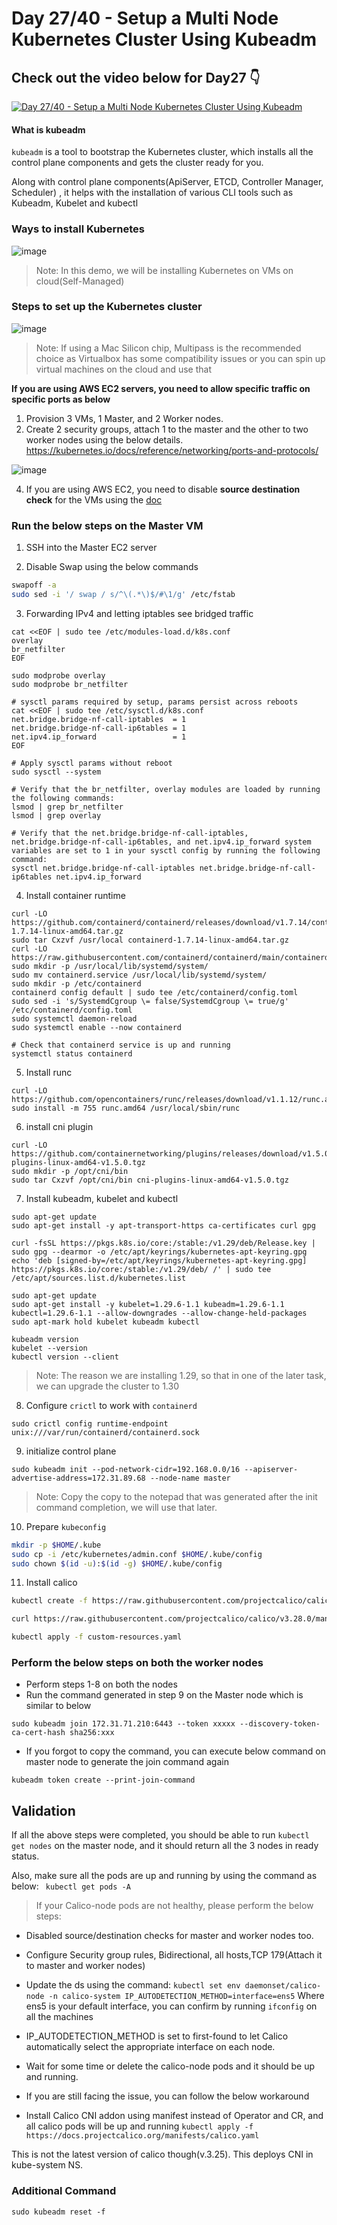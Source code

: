 # Day 27/40 - Setup a Multi Node Kubernetes Cluster Using Kubeadm

## Check out the video below for Day27 👇

[![Day 27/40 - Setup a Multi Node Kubernetes Cluster Using Kubeadm ](https://img.youtube.com/vi/WcdMC3Lj4tU/sddefault.jpg)](https://youtu.be/WcdMC3Lj4tU)


#### What is kubeadm
`kubeadm` is a tool to bootstrap the Kubernetes cluster, which installs all the control plane components and gets the cluster ready for you.

Along with control plane components(ApiServer, ETCD, Controller Manager, Scheduler) , it helps with the installation of various CLI tools such as Kubeadm, Kubelet and kubectl

### Ways to install Kubernetes

![image](https://github.com/user-attachments/assets/5391de53-36bc-4574-81cf-4b1fefbda9e3)

>Note: In this demo, we will be installing Kubernetes on VMs on cloud(Self-Managed)

### Steps to set up the Kubernetes cluster

![image](https://github.com/user-attachments/assets/e0943ad5-2d13-4128-8147-1ef644c62955)


>Note: If using a Mac Silicon chip, Multipass is the recommended choice as Virtualbox has some compatibility issues or you can spin up virtual machines on the cloud and use that


**If you are using AWS EC2 servers, you need to allow specific traffic on specific ports as below**

1) Provision 3 VMs, 1 Master, and 2 Worker nodes.
2) Create 2 security groups, attach 1 to the master and the other to two worker nodes using the below details.
https://kubernetes.io/docs/reference/networking/ports-and-protocols/

![image](https://github.com/user-attachments/assets/58d66bcb-ed00-453f-99b2-8df9f4393cac)


4) If you are using AWS EC2, you need to disable **source destination check** for the VMs using the [doc](https://docs.aws.amazon.com/vpc/latest/userguide/work-with-nat-instances.html#EIP_Disable_SrcDestCheck)

### Run the below steps on the Master VM
1) SSH into the Master EC2 server

2)  Disable Swap using the below commands
```bash
swapoff -a
sudo sed -i '/ swap / s/^\(.*\)$/#\1/g' /etc/fstab
```
3) Forwarding IPv4 and letting iptables see bridged traffic

```
cat <<EOF | sudo tee /etc/modules-load.d/k8s.conf
overlay
br_netfilter
EOF

sudo modprobe overlay
sudo modprobe br_netfilter

# sysctl params required by setup, params persist across reboots
cat <<EOF | sudo tee /etc/sysctl.d/k8s.conf
net.bridge.bridge-nf-call-iptables  = 1
net.bridge.bridge-nf-call-ip6tables = 1
net.ipv4.ip_forward                 = 1
EOF

# Apply sysctl params without reboot
sudo sysctl --system

# Verify that the br_netfilter, overlay modules are loaded by running the following commands:
lsmod | grep br_netfilter
lsmod | grep overlay

# Verify that the net.bridge.bridge-nf-call-iptables, net.bridge.bridge-nf-call-ip6tables, and net.ipv4.ip_forward system variables are set to 1 in your sysctl config by running the following command:
sysctl net.bridge.bridge-nf-call-iptables net.bridge.bridge-nf-call-ip6tables net.ipv4.ip_forward
```

4) Install container runtime

```
curl -LO https://github.com/containerd/containerd/releases/download/v1.7.14/containerd-1.7.14-linux-amd64.tar.gz
sudo tar Cxzvf /usr/local containerd-1.7.14-linux-amd64.tar.gz
curl -LO https://raw.githubusercontent.com/containerd/containerd/main/containerd.service
sudo mkdir -p /usr/local/lib/systemd/system/
sudo mv containerd.service /usr/local/lib/systemd/system/
sudo mkdir -p /etc/containerd
containerd config default | sudo tee /etc/containerd/config.toml
sudo sed -i 's/SystemdCgroup \= false/SystemdCgroup \= true/g' /etc/containerd/config.toml
sudo systemctl daemon-reload
sudo systemctl enable --now containerd

# Check that containerd service is up and running
systemctl status containerd
```

5) Install runc

```
curl -LO https://github.com/opencontainers/runc/releases/download/v1.1.12/runc.amd64
sudo install -m 755 runc.amd64 /usr/local/sbin/runc
```

6) install cni plugin

```
curl -LO https://github.com/containernetworking/plugins/releases/download/v1.5.0/cni-plugins-linux-amd64-v1.5.0.tgz
sudo mkdir -p /opt/cni/bin
sudo tar Cxzvf /opt/cni/bin cni-plugins-linux-amd64-v1.5.0.tgz
```

7) Install kubeadm, kubelet and kubectl

```
sudo apt-get update
sudo apt-get install -y apt-transport-https ca-certificates curl gpg

curl -fsSL https://pkgs.k8s.io/core:/stable:/v1.29/deb/Release.key | sudo gpg --dearmor -o /etc/apt/keyrings/kubernetes-apt-keyring.gpg
echo 'deb [signed-by=/etc/apt/keyrings/kubernetes-apt-keyring.gpg] https://pkgs.k8s.io/core:/stable:/v1.29/deb/ /' | sudo tee /etc/apt/sources.list.d/kubernetes.list

sudo apt-get update
sudo apt-get install -y kubelet=1.29.6-1.1 kubeadm=1.29.6-1.1 kubectl=1.29.6-1.1 --allow-downgrades --allow-change-held-packages
sudo apt-mark hold kubelet kubeadm kubectl

kubeadm version
kubelet --version
kubectl version --client
```
>Note: The reason we are installing 1.29, so that in one of the later task, we can upgrade the cluster to 1.30

8) Configure `crictl` to work with `containerd`

`sudo crictl config runtime-endpoint unix:///var/run/containerd/containerd.sock`

9) initialize control plane

```
sudo kubeadm init --pod-network-cidr=192.168.0.0/16 --apiserver-advertise-address=172.31.89.68 --node-name master
```
>Note: Copy the copy to the notepad that was generated after the init command completion, we will use that later.

10) Prepare `kubeconfig`

```bash
mkdir -p $HOME/.kube
sudo cp -i /etc/kubernetes/admin.conf $HOME/.kube/config
sudo chown $(id -u):$(id -g) $HOME/.kube/config
```
11) Install calico 

```bash
kubectl create -f https://raw.githubusercontent.com/projectcalico/calico/v3.28.0/manifests/tigera-operator.yaml

curl https://raw.githubusercontent.com/projectcalico/calico/v3.28.0/manifests/custom-resources.yaml -O

kubectl apply -f custom-resources.yaml
```

### Perform the below steps on both the worker nodes

- Perform steps 1-8 on both the nodes
- Run the command generated in step 9 on the Master node which is similar to below

```
sudo kubeadm join 172.31.71.210:6443 --token xxxxx --discovery-token-ca-cert-hash sha256:xxx
```
- If you forgot to copy the command, you can execute below command on master node to generate the join command again

```
kubeadm token create --print-join-command
```

## Validation

If all the above steps were completed, you should be able to run `kubectl get nodes` on the master node, and it should return all the 3 nodes in ready status.

Also, make sure all the pods are up and running by using the command as below:
` kubectl get pods -A`

>If your Calico-node pods are not healthy, please perform the below steps:

- Disabled source/destination checks for master and worker nodes too.
- Configure Security group rules, Bidirectional, all hosts,TCP 179(Attach it to master and worker nodes)
- Update the ds using the command:
`kubectl set env daemonset/calico-node -n calico-system IP_AUTODETECTION_METHOD=interface=ens5`
Where ens5 is your default interface, you can confirm by running `ifconfig` on all the machines
- IP_AUTODETECTION_METHOD  is set to first-found to let Calico automatically select the appropriate interface on each node.
- Wait for some time or delete the calico-node pods and it should be up and running.
- If you are still facing the issue, you can follow the below workaround

- Install Calico CNI addon using manifest instead of Operator and CR, and all calico pods will be up and running 
`kubectl apply -f https://docs.projectcalico.org/manifests/calico.yaml`

This is not the latest version of calico though(v.3.25). This deploys CNI in kube-system NS. 

### Additional Command
`sudo kubeadm reset -f`
